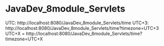 # JavaDev_8module_Servlets
UTC: http://localhost:8080/JavaDev_8module_Servlets/time
UTC+3: http://localhost:8080/JavaDev_8module_Servlets/time?timezone=UTC+3
UTC+X = http://localhost:8080/JavaDev_8module_Servlets/time?timezone=UTC+X
